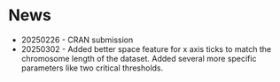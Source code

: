 # News

* 20250226 - CRAN submission
* 20250302 - Added better space feature for x axis ticks to match the chromosome length of the dataset. Added several more specific parameters like two critical thresholds. 

